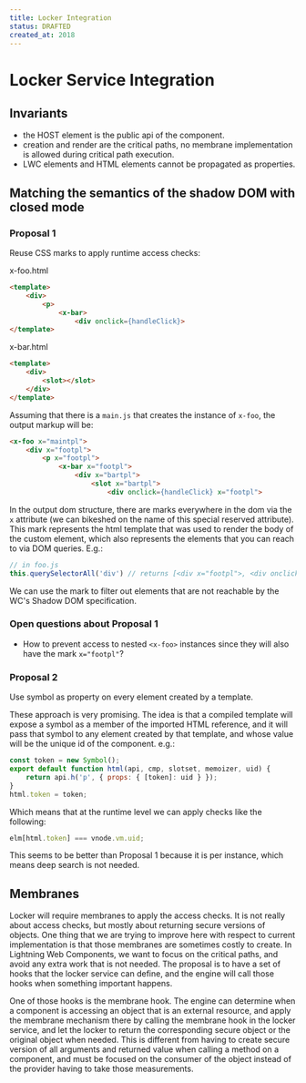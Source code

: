 ```yaml
---
title: Locker Integration
status: DRAFTED
created_at: 2018
---
```


# Locker Service Integration

## Invariants

* the HOST element is the public api of the component.
* creation and render are the critical paths, no membrane implementation is allowed during critical path execution.
* LWC elements and HTML elements cannot be propagated as properties.

## Matching the semantics of the shadow DOM with closed mode

### Proposal 1

Reuse CSS marks to apply runtime access checks:

x-foo.html
```html
<template>
    <div>
        <p>
            <x-bar>
                <div onclick={handleClick}>
</template>
```

x-bar.html
```html
<template>
    <div>
        <slot></slot>
    </div>
</template>
```

Assuming that there is a `main.js` that creates the instance of `x-foo`, the output markup will be:

```html
<x-foo x="maintpl">
    <div x="footpl">
        <p x="footpl">
            <x-bar x="footpl">
                <div x="bartpl">
                    <slot x="bartpl">
                        <div onclick={handleClick} x="footpl">
```

In the output dom structure, there are marks everywhere in the dom via the `x` attribute (we can bikeshed on the name of this special reserved attribute). This mark represents the html template that was used to render the body of the custom element, which also represents the elements that you can reach to via DOM queries. E.g.:

```js
// in foo.js
this.querySelectorAll('div') // returns [<div x="footpl">, <div onclick={handleClick} x="footpl">]
```

We can use the mark to filter out elements that are not reachable by the WC's Shadow DOM specification.

### Open questions about Proposal 1

* How to prevent access to nested `<x-foo>` instances since they will also have the mark `x="footpl"`?

### Proposal 2

Use symbol as property on every element created by a template.

These approach is very promising. The idea is that a compiled template will expose a symbol as a member of the imported HTML reference, and it will pass that symbol to any element created by that template, and whose value will be the unique id of the component. e.g.:

```js
const token = new Symbol();
export default function html(api, cmp, slotset, memoizer, uid) {
    return api.h('p', { props: { [token]: uid } });
}
html.token = token;
```

Which means that at the runtime level we can apply checks like the following:

```js
elm[html.token] === vnode.vm.uid;
```

This seems to be better than Proposal 1 because it is per instance, which means deep search is not needed.

## Membranes

Locker will require membranes to apply the access checks. It is not really about access checks, but mostly about returning secure versions of objects. One thing that we are trying to improve here with respect to current implementation is that those membranes are sometimes costly to create. In Lightning Web Components, we want to focus on the critical paths, and avoid any extra work that is not needed. The proposal is to have a set of hooks that the locker service can define, and the engine will call those hooks when something important happens.

One of those hooks is the membrane hook. The engine can determine when a component is accessing an object that is an external resource, and apply the membrane mechanism there by calling the membrane hook in the locker service, and let the locker to return the corresponding secure object or the original object when needed. This is different from having to create secure version of all arguments and returned value when calling a method on a component, and must be focused on the consumer of the object instead of the provider having to take those measurements.

